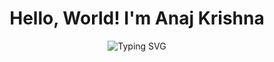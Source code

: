 # <div align="center"> Hello, World! I'm Anaj Krishna</div>

<div align="center">
  
  ![Typing SVG](https://readme-typing-svg.herokuapp.com?font=Fira+Code&weight=600&size=22&pause=1000&color=38BDAE&center=true&vCenter=true&random=false&width=500&lines=Full+Stack+Developer;Machine+Learning+Enthusiast;Problem+Solver;Perpetual+Learner)
  
</div>



